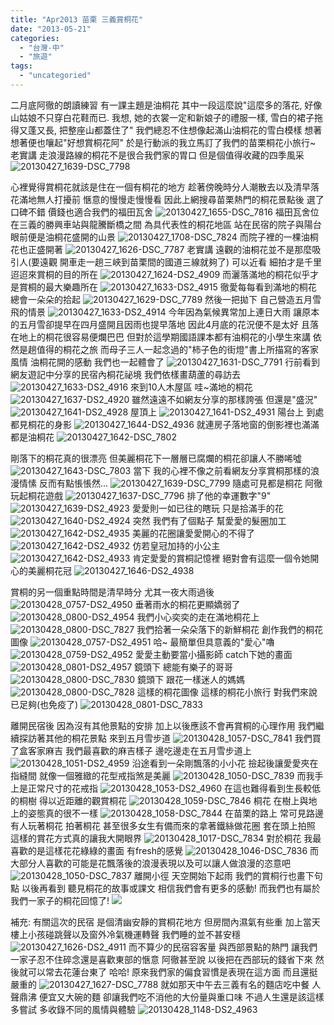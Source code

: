 ```yaml
---
title: "Apr2013 苗栗 三義賞桐花"
date: "2013-05-21"
categories: 
  - "台灣-中"
  - "旅遊"
tags: 
  - "uncategoried"
---
```


二月底阿徹的朗讀練習 有一課主題是油桐花 其中一段這麼說"這麼多的落花, 好像山姑娘不只穿白花鞋而已. 我想, 她的衣裳一定和新娘子的禮服一樣, 雪白的裙子拖得又蓬又長, 把整座山都蓋住了" 我們總忍不住想像起滿山油桐花的雪白模樣 想著想著便也嚷起"好想賞桐花阿" 於是行動派的我立馬訂了我們的苗栗桐花小旅行~ 老實講 走浪漫路線的桐花不是很合我們家的胃口 但是個值得收藏的四季風采 ![20130427_1639-DSC_7798](images/8703771712_b23d9dc8f0.jpg) 

心裡覺得賞桐花就該是住在一個有桐花的地方 趁著傍晚時分人潮散去以及清早落花滿地無人打擾前 愜意的慢慢走慢慢看 因此上網搜尋苗栗熱門的桐花景點後 選了口碑不錯 價錢也適合我們的福田瓦舍 ![20130427_1655-DSC_7816](images/8702647735_5fd1886bc3.jpg) 福田瓦舍位在三義的勝興車站與龍騰斷橋之間 為具代表性的桐花地區 站在民宿的院子與陽台 眼前便是油桐花盛開的山景 ![20130427_1708-DSC_7824](images/8702647021_4164e8c210.jpg) 而院子裡的一棵油桐花也正盛開著 ![20130427_1626-DSC_7787](images/8702652077_2a130e0750.jpg) 老實講 遠觀的油桐花並不是那麼吸引人(要遠觀 開車走一趟三峽到苗栗間的國道三線就夠了) 可以近看 細拍才是千里迢迢來賞桐的目的所在 ![20130427_1624-DS2_4909](images/8702652369_d6c4cd0035.jpg) 而灑落滿地的桐花似乎才是賞桐的最大樂趣所在 ![20130427_1633-DS2_4915](images/8703772502_e9d4b89fb9.jpg) 徹愛每每看到滿地的桐花 總會一朵朵的拾起 ![20130427_1629-DSC_7789](images/8703773234_4331eb7049.jpg) 然後一把拋下 自己營造五月雪飛的情景 ![20130427_1633-DS2_4914](images/8703772616_dcc97c087c.jpg) 今年因為氣候異常加上連日大雨 讓原本的五月雪卻提早在四月盛開且因雨也提早落地 因此4月底的花況便不是太好 且落在地上的桐花很容易便爛巴巴 但對於這學期國語課本都有油桐花的小學生來講 依然是趟值得的桐花之旅 而母子三人一起念過的"柿子色的街燈"書上所描寫的客家風情 油桐花開的感動 我們也一起體會了 ![20130427_1631-DSC_7791](images/8702651585_71c3cab872.jpg) 行前看到網友遊記中分享的民宿內桐花祕境 我們依樣畫葫蘆的尋訪去 ![20130427_1633-DS2_4916](images/8703772410_c6c37703d2.jpg) 來到10人木屋區 哇~滿地的桐花 ![20130427_1637-DS2_4920](images/8703772196_9906408aa6.jpg) 雖然遠遠不如網友分享的那樣誇張 但還是"盛況" ![20130427_1641-DS2_4928](images/8703771086_5764e39483.jpg) 屋頂上 ![20130427_1641-DS2_4931](images/8702649563_d492cd32e1.jpg) 陽台上 到處都見桐花的身影 ![20130427_1644-DS2_4936](images/8702648779_8a4a4bcf34.jpg) 就連房子落地窗的倒影裡也滿滿都是油桐花 ![20130427_1642-DSC_7802](images/8703770476_4efbe05bfc.jpg) 

剛落下的桐花真的很漂亮 但美麗桐花下一層層已腐爛的桐花卻讓人不勝唏噓 ![20130427_1643-DSC_7803](images/8702649095_5693f5c631.jpg) 當下 我的心裡不像之前看網友分享賞桐那樣的浪漫情愫 反而有點悵悵然... ![20130427_1639-DSC_7799](images/8702650181_d8fbe18c15.jpg) 隨處可見都是桐花 阿徹玩起桐花遊戲 ![20130427_1637-DSC_7796](images/8702650783_0265a115e5.jpg) 排了他的幸運數字"9" ![20130427_1639-DS2_4923](images/8703771634_81bddbd5a2.jpg) 愛愛則一如已往的瞎玩 只是拾滿手的花 ![20130427_1640-DS2_4924](images/8702650121_70ca174c92.jpg) 突然 我們有了個點子 幫愛愛的髮圈加工 ![20130427_1642-DS2_4935](images/8703770586_ccd4baa746.jpg) 美麗的花圈讓愛愛開心的不得了 ![20130427_1642-DS2_4932](images/8702649463_5419e6ca8f.jpg) 仿若皇冠加持的小公主 ![20130427_1642-DS2_4933](images/8702649387_c72c9333d8.jpg) 肯定愛愛的賞桐記憶裡 絕對會有這麼一個令她開心的美麗桐花冠 ![20130427_1646-DS2_4938](images/8702648579_12beecd9b3.jpg)

賞桐的另一個重點時間是清早時分 尤其一夜大雨過後 ![20130428_0757-DS2_4950](images/8703768136_5175f4b1bb.jpg) 垂著雨水的桐花更顯嬌弱了 ![20130428_0800-DS2_4954](images/8703767654_7d9fbb110c.jpg) 我們小心奕奕的走在滿地桐花上 ![20130428_0800-DSC_7827](images/8703767740_08a4f1cbc7.jpg) 我們拾著一朵朵落下的新鮮桐花 創作我們的桐花圖像 ![20130428_0757-DS2_4951](images/8703768050_ec36af7c16.jpg) 哈~ 最簡單但具意義的"愛心"嚕 ![20130428_0759-DS2_4952](images/8702646583_0f3b7f6a69.jpg) 愛愛主動要當小攝影師 catch下她的畫面 ![20130428_0801-DS2_4957](images/8702645911_550b900fe9.jpg) 鏡頭下 總能有樂子的哥哥 ![20130428_0800-DSC_7830](images/8702646103_cd0cd35969.jpg) 鏡頭下 跟花一樣迷人的媽媽 ![20130428_0800-DSC_7828](images/8702646205_6dfe8edc40.jpg) 這樣的桐花圖像 這樣的桐花小旅行 對我們來說已足夠(也免疫了) ![20130428_0801-DSC_7833](images/8702645829_081b2692b2.jpg)

離開民宿後 因為沒有其他景點的安排 加上以後應該不會再賞桐的心理作用 我們繼續探訪著其他的桐花景點 來到五月雪步道 ![20130428_1057-DSC_7841](images/8703766338_b235c140cf.jpg) 我們買了盒客家麻吉 我們最喜歡的麻吉樣子 邊吃邊走在五月雪步道上 ![20130428_1051-DS2_4959](images/8702645313_37ca7e7e5b.jpg) 沿途看到一朵剛飄落的小小花 撿起後讓愛愛夾在指縫間 就像一個雅緻的花型戒指煞是美麗 ![20130428_1050-DSC_7839](images/8702645387_2402e0d11b.jpg) 而我手上是正常尺寸的花戒指 ![20130428_1053-DS2_4960](images/8702645219_7e5abd2774.jpg) 在這也難得看到生長較低的桐樹 得以近距離的觀賞桐花 ![20130428_1059-DSC_7846](images/8702644769_940be8f37f.jpg) 桐花 在樹上與地上的姿態真的很不一樣 ![20130428_1058-DSC_7844](images/8703766048_a1be1248a1.jpg) 在苗栗的路上 常可見路邊有人玩著桐花 拍著桐花 甚至很多女生有備而來的拿著鐵絲做花圈 套在頭上拍照 這樣的賞花方式真的讓我大開眼界 ![20130428_1017-DSC_7834](images/8703766972_9daeebf254.jpg) 對於桐花 我最喜歡的是這樣花花綠綠的畫面 有fresh的感覺 ![20130428_1046-DSC_7836](images/8703766790_b7ff309965.jpg) 而大部分人喜歡的可能是花飄落後的浪漫表現以及可以讓人做浪漫的恣意吧 ![20130428_1050-DSC_7837](images/8703766680_3500558ea9.jpg) 離開小徑 天空開始下起雨 我們的賞桐行也畫下句點 以後再看到 聽見桐花的故事或課文 相信我們會有更多的感動! 而我們也有屬於我們一家子的桐花回憶了! ![](images/8703765754_08788d12e3.jpg)

補充: 有關這次的民宿 是個清幽安靜的賞桐花地方 但房間內濕氣有些重 加上當天樓上小孩碰跳聲以及窗外冷氣機運轉聲 我們睡的並不甚安穩 ![20130427_1626-DS2_4911](images/8702652185_01b1f7c145.jpg) 而不算少的民宿容客量 與西部景點的熱門 讓我們一家子忍不住碎念還是喜歡東部的愜意 阿徹甚至說 以後把在西部玩的錢省下來 然後就可以常去花蓮台東了 哈哈! 原來我們家的偏食習慣是表現在這方面 而且還挺嚴重的 ![20130427_1627-DSC_7788](images/8703773334_1f0984010c.jpg) 就如那天中午去三義有名的麵店吃中餐 人聲鼎沸 便宜又大碗的麵 卻讓我們吃不消他的大份量與重口味 不過人生還是該這樣多嘗試 多收錄不同的風情與體驗 ![20130428_1148-DS2_4963](images/8703765654_7c1945323b.jpg)
